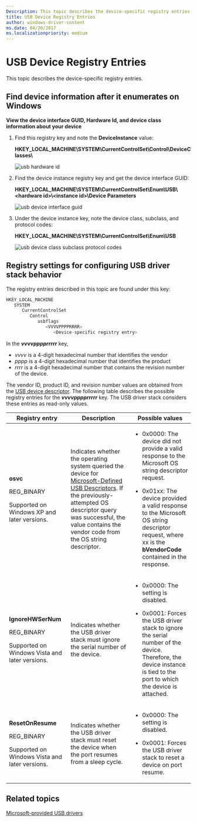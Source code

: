 ```yaml
---
Description: This topic describes the device-specific registry entries.
title: USB Device Registry Entries
author: windows-driver-content
ms.date: 04/20/2017
ms.localizationpriority: medium
---
```


# USB Device Registry Entries


This topic describes the device-specific registry entries.

## Find device information after it enumerates on Windows


**View the device interface GUID, Hardware Id, and device class information about your device**

1.  Find this registry key and note the **DeviceInstance** value:

    **HKEY\_LOCAL\_MACHINE\\SYSTEM\\CurrentControlSet\\Control\\DeviceClasses\\**

    ![usb hardware id](images/deviceinstance.png)

2.  Find the device instance registry key and get the device interface GUID:

    **HKEY\_LOCAL\_MACHINE\\SYSTEM\\CurrentControlSet\\Enum\\USB\\&lt;hardware id&gt;\\&lt;instance id&gt;\\Device Parameters**

    ![usb device interface guid](images/device-interface-guid2.png)

3.  Under the device instance key, note the device class, subclass, and protocol codes:

    **HKEY\_LOCAL\_MACHINE\\SYSTEM\\CurrentControlSet\\Enum\\USB**

    ![usb device class subclass protocol codes](images/deviceclass.png)

## Registry settings for configuring USB driver stack behavior


The registry entries described in this topic are found under this key:

```cpp
HKEY_LOCAL_MACHINE
   SYSTEM
      CurrentControlSet
         Control
            usbflags
               <VVVVPPPPRRRR>
                  <Device-specific registry entry>
```

In the ***vvvvpppprrrrr*** key,

-   *vvvv* is a 4-digit hexadecimal number that identifies the vendor
-   *pppp* is a 4-digit hexadecimal number that identifies the product
-   *rrrr* is a 4-digit hexadecimal number that contains the revision number of the device.

The vendor ID, product ID, and revision number values are obtained from the [USB device descriptor](usb-device-descriptors.md).
The following table describes the possible registry entries for the ***vvvvpppprrrrr*** key. The USB driver stack considers these entries as read-only values.

<table>
<colgroup>
<col width="33%" />
<col width="33%" />
<col width="33%" />
</colgroup>
<thead>
<tr class="header">
<th>Registry entry</th>
<th>Description</th>
<th>Possible values</th>
</tr>
</thead>
<tbody>
<tr class="odd">
<td><p><strong>osvc</strong></p>
<p>REG_BINARY</p>
<p>Supported on Windows XP and later versions.</p></td>
<td><p>Indicates whether the operating system queried the device for <a href="microsoft-defined-usb-descriptors.md" data-raw-source="[Microsoft-Defined USB Descriptors](microsoft-defined-usb-descriptors.md)">Microsoft-Defined USB Descriptors</a>. If the previously-attempted OS descriptor query was successful, the value contains the vendor code from the OS string descriptor.</p></td>
<td><ul>
<li><p>0x0000: The device did not provide a valid response to the Microsoft OS string descriptor request.</p></li>
<li><p>0x01xx: The device provided a valid response to the Microsoft OS string descriptor request, where xx is the <strong>bVendorCode</strong> contained in the response.</p></li>
</ul></td>
</tr>
<tr class="even">
<td><p><strong>IgnoreHWSerNum</strong></p>
<p>REG_BINARY</p>
<p>Supported on Windows Vista and later versions.</p></td>
<td><p>Indicates whether the USB driver stack must ignore the serial number of the device.</p></td>
<td><ul>
<li><p>0x0000: The setting is disabled.</p></li>
<li><p>0x0001: Forces the USB driver stack to ignore the serial number of the device. Therefore, the device instance is tied to the port to which the device is attached.</p></li>
</ul></td>
</tr>
<tr class="odd">
<td><p><strong>ResetOnResume</strong></p>
<p>REG_BINARY</p>
<p>Supported on Windows Vista and later versions.</p></td>
<td><p>Indicates whether the USB driver stack must reset the device when the port resumes from a sleep cycle.</p></td>
<td><ul>
<li><p>0x0000: The setting is disabled.</p></li>
<li><p>0x0001: Forces the USB driver stack to reset a device on port resume.</p></li>
</ul></td>
</tr>
</tbody>
</table>

 

## Related topics
[Microsoft-provided USB drivers](system-supplied-usb-drivers.md)  



